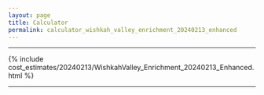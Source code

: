 ```yaml
---
layout: page
title: Calculator
permalink: calculator_wishkah_valley_enrichment_20240213_enhanced
---
```


___

{% include cost_estimates/20240213/WishkahValley_Enrichment_20240213_Enhanced.html %}

___

